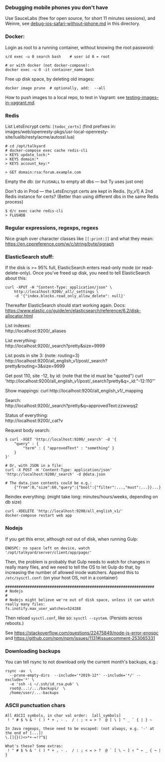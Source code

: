 
### Debugging mobile phones you don't have

Use SauceLabs (free for open source, for short 11 minutes sessions), and Weinre,
see  [debug-ios-safari-without-iphone.md](./debug-ios-safari-without-iphone.md)
in this directory.


### Docker:

Login as root to a running container, without knowing the root password:

    s/d exec -u 0 search bash    # user id 0 = root

    # or with docker (not docker-compose):
    docker exec -u 0 -it container_name bash

Free up disk space, by deleting old images:

    docker image prune  # optionally, add:  --all

How to push images to a local repo, to test in Vagrant: see [testing-images-in-vagrant.md](./testing-images-in-vagrant.md).


### Redis

List LetsEncrypt certs: `[todoc_certs]` (find prefixes in:
images/web/openresty-pkgs/usr-local-openresty-site/lualib/resty/acme/autossl.lua)

```
# cd /opt/talkyard
# docker-compose exec cache redis-cli
> KEYS update_lock:*
> KEYS domain:*
> KEYS account_key:*

> GET domain:rsa:forum.example.com
```


Empty the db: (or `FLUSHALL` to empty all dbs — but Ty uses just one)

Don't do in Prod — the LetsEncrypt certs are kept in Redis.
[ty_v1] A 2nd Redis instance for certs?
(Better than using different dbs in the same Redis process)

```
$ d/c exec cache redis-cli
> FLUSHDB
```

### Regular expressions, regexps, regexs

Nice graph over character classes like `[[:print:]]` and what they mean:
https://en.cppreference.com/w/c/string/byte/isgraph


### ElasticSearch stuff:

If the disk is >= 95% full, ElasticSearch enters read-only mode (or read-delete-only).
Once you've freed up disk, you need to tell ElasticSearch about this:

```
curl -XPUT -H "Content-Type: application/json" \
    http://localhost:9200/_all/_settings \
    -d '{"index.blocks.read_only_allow_delete": null}'
```

Thereafter ElasticSearch should start working again. Docs:
https://www.elastic.co/guide/en/elasticsearch/reference/6.2/disk-allocator.html


List indexes:  
http://localhost:9200/_aliases

List everything:  
http://localhost:9200/_search?pretty&size=9999

List posts in site 3:  (note: routing=3)
http://localhost:9200/all_english_v1/post/_search?pretty&routing=3&size=9999

Get post 110, site -12, by id: (note that the id must be "quoted")
curl 'http://localhost:9200/all_english_v1/post/_search?pretty&q=_id:"-12:110"'

Show mappings:
curl http://localhost:9200/all_english_v1/_mapping

Search:  
http://localhost:9200/_search?pretty&q=approvedText:zzwwqq2

Status of everything:  
http://localhost:9200/_cat?v

Request body search:  

```
$ curl -XGET 'http://localhost:9200/_search' -d '{
    "query" : {
        "term" : { "approvedText" : "something" }
    }
}'

# Or, with JSON in a file:
curl -X POST -H 'Content-Type: application/json' 'http://localhost:9200/_search' -d @data.json

# The data.json contents could be e.g.:
    {"from":0,"size":60,"query":{"bool":{"filter":...,"must":...}}...}
```

Reindex everything: (might take long: minutes/hours/weeks, depending on db size)

```
curl -XDELETE 'http://localhost:9200/all_english_v1/'
docker-compose restart web app
```


### Nodejs

If you get this error, although *not* out of disk, when running Gulp:

```
ENOSPC: no space left on device, watch '/opt/talkyard/server/client/app/page/'
```

Then, the problem is probably that Gulp needs to watch for changes in really many files,
and we need to tell the OS to let Gulp do that, by increasing the number of allowed
inode watchers. Append this to `/etc/sysctl.conf`: (on your host OS, not in a container)

```
###################################################################
# Nodejs
#
# Nodejs might believe we're out of disk space, unless it can watch really many files:
fs.inotify.max_user_watches=524288
```

Then reload `sysctl.conf`, like so: `sysctl --system`. (Persists across reboots.)

See https://stackoverflow.com/questions/22475849/node-js-error-enospc and
https://github.com/npm/npm/issues/1131#issuecomment-253065331


### Downloading backups

You can tell rsync to not download only the current month's backups, e.g.:

```
rsync -av  \
  --prune-empty-dirs  --include='*2019-12*' --include='*/' --exclude='*' \
  -e 'ssh -i ~/.ssh/id_rsa.pub' \
  root@...:/.../backups/  \
  /home/user/...-backups
```


### ASCII punctuation chars

```
All ASCII symbols, in char val order:  [all_symbols]
 ! " # $ % & ' ( ) * + , - .  / : ; < = > ?  @ [ \ ] ^ _ ` { | } ~

In Java regexps, these need to be escaped: (not always, e.g. '-' at the end of [...])
\.[]{}()<>*+-=!?^$|

What's these? Some extras:
 ! " # $ % & ' ( ) * + , - .  / : ; < = > ?  @ ` [ \ ~ ] ↑ ^ ← _ { ¬ | }
```
